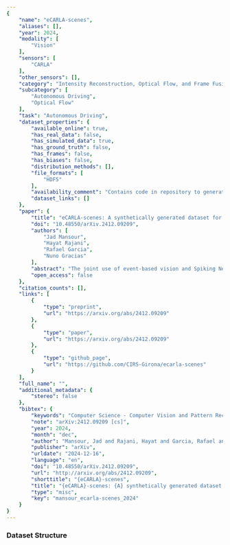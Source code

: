 ```yaml
---
{
    "name": "eCARLA-scenes",
    "aliases": [],
    "year": 2024,
    "modality": [
        "Vision"
    ],
    "sensors": [
        "CARLA"
    ],
    "other_sensors": [],
    "category": "Intensity Reconstruction, Optical Flow, and Frame Fusion",
    "subcategory": [
        "Autonomous Driving",
        "Optical Flow"
    ],
    "task": "Autonomous Driving",
    "dataset_properties": {
        "available_online": true,
        "has_real_data": false,
        "has_simulated_data": true,
        "has_ground_truth": false,
        "has_frames": false,
        "has_biases": false,
        "distribution_methods": [],
        "file_formats": [
            "HDF5"
        ],
        "availability_comment": "Contains code in repository to generate the dataset",
        "dataset_links": []
    },
    "paper": {
        "title": "eCARLA-scenes: A synthetically generated dataset for event-based optical flow prediction",
        "doi": "10.48550/arXiv.2412.09209",
        "authors": [
            "Jad Mansour",
            "Hayat Rajani",
            "Rafael Garcia",
            "Nuno Gracias"
        ],
        "abstract": "The joint use of event-based vision and Spiking Neural Networks (SNNs) is expected to have a large impact in robotics in the near future, in tasks such as, visual odometry and obstacle avoidance. While researchers have used real-world event datasets for optical flow prediction (mostly captured with Unmanned Aerial Vehicles (UAVs)), these datasets are limited in diversity, scalability, and are challenging to collect. Thus, synthetic datasets offer a scalable alternative by bridging the gap between reality and simulation. In this work, we address the lack of datasets by introducing eWiz, a comprehensive library for processing event-based data. It includes tools for data loading, augmentation, visualization, encoding, and generation of training data, along with loss functions and performance metrics. We further present a synthetic event-based datasets and data generation pipelines for optical flow prediction tasks. Built on top of eWiz, eCARLA-scenes makes use of the CARLA simulator to simulate self-driving car scenarios. The ultimate goal of this dataset is the depiction of diverse environments while laying a foundation for advancing event-based camera applications in autonomous field vehicle navigation, paving the way for using SNNs on neuromorphic hardware such as the Intel Loihi.",
        "open_access": false
    },
    "citation_counts": [],
    "links": [
        {
            "type": "preprint",
            "url": "https://arxiv.org/abs/2412.09209"
        },
        {
            "type": "paper",
            "url": "https://arxiv.org/abs/2412.09209"
        },
        {
            "type": "github_page",
            "url": "https://github.com/CIRS-Girona/ecarla-scenes"
        }
    ],
    "full_name": "",
    "additional_metadata": {
        "stereo": false
    },
    "bibtex": {
        "keywords": "Computer Science - Computer Vision and Pattern Recognition",
        "note": "arXiv:2412.09209 [cs]",
        "year": 2024,
        "month": "dec",
        "author": "Mansour, Jad and Rajani, Hayat and Garcia, Rafael and Gracias, Nuno",
        "publisher": "arXiv",
        "urldate": "2024-12-16",
        "language": "en",
        "doi": "10.48550/arXiv.2412.09209",
        "url": "http://arxiv.org/abs/2412.09209",
        "shorttitle": "{eCARLA}-scenes",
        "title": "{eCARLA}-scenes: {A} synthetically generated dataset for event-based optical flow prediction",
        "type": "misc",
        "key": "mansour_ecarla-scenes_2024"
    }
}
---
```



### Dataset Structure